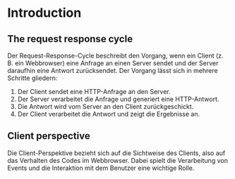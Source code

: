 # Introduction

## The request response cycle

Der Request-Response-Cycle beschreibt den Vorgang, wenn ein Client (z. B. ein Webbrowser) eine Anfrage an einen Server sendet und der Server daraufhin eine Antwort zurücksendet. Der Vorgang lässt sich in mehrere Schritte gliedern:

1.  Der Client sendet eine HTTP-Anfrage an den Server.
2.  Der Server verarbeitet die Anfrage und generiert eine HTTP-Antwort.
3.  Die Antwort wird vom Server an den Client zurückgeschickt.
4.  Der Client verarbeitet die Antwort und zeigt die Ergebnisse an.

## Client perspective

Die Client-Perspektive bezieht sich auf die Sichtweise des Clients, also auf das Verhalten des Codes im Webbrowser. Dabei spielt die Verarbeitung von Events und die Interaktion mit dem Benutzer eine wichtige Rolle.
